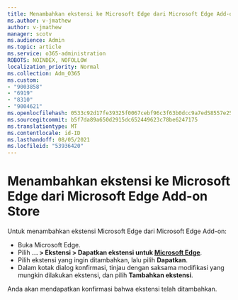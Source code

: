 ```yaml
---
title: Menambahkan ekstensi ke Microsoft Edge dari Microsoft Edge Add-on Store
ms.author: v-jmathew
author: v-jmathew
manager: scotv
ms.audience: Admin
ms.topic: article
ms.service: o365-administration
ROBOTS: NOINDEX, NOFOLLOW
localization_priority: Normal
ms.collection: Adm_O365
ms.custom:
- "9003858"
- "6919"
- "8310"
- "9004621"
ms.openlocfilehash: 0533c92d17fe39325f0067cebf96c3f63b0dcc9a7ed58557e2557ef75aad55e6
ms.sourcegitcommit: b5f7da89a650d2915dc652449623c78be6247175
ms.translationtype: MT
ms.contentlocale: id-ID
ms.lasthandoff: 08/05/2021
ms.locfileid: "53936420"
---
```

# <a name="add-an-extension-to-microsoft-edge-from-the-microsoft-edge-add-ons-store"></a>Menambahkan ekstensi ke Microsoft Edge dari Microsoft Edge Add-on Store

Untuk menambahkan ekstensi Microsoft Edge dari Microsoft Edge Add-on:

- Buka Microsoft Edge.
- Pilih **... > Ekstensi > Dapatkan ekstensi untuk [Microsoft Edge](https://go.microsoft.com/fwlink/?linkid=2136408)**.
- Pilih ekstensi yang ingin ditambahkan, lalu pilih **Dapatkan**.
- Dalam kotak dialog konfirmasi, tinjau dengan saksama modifikasi yang mungkin dilakukan ekstensi, dan pilih **Tambahkan ekstensi**.

Anda akan mendapatkan konfirmasi bahwa ekstensi telah ditambahkan.

